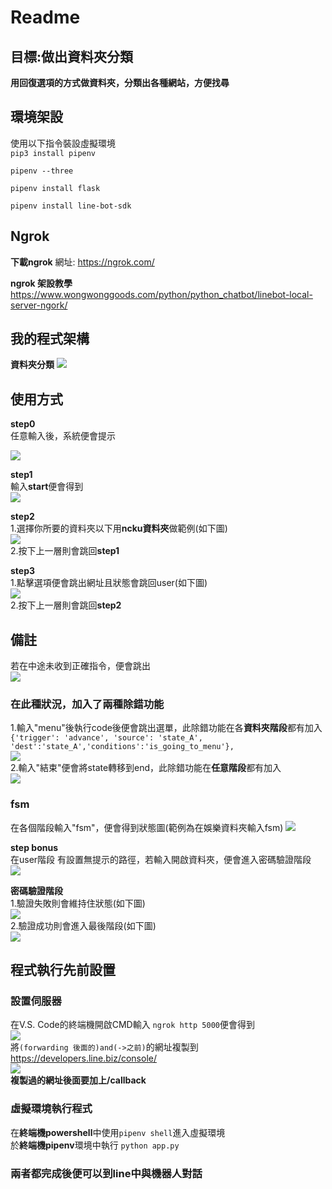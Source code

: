 # Readme
## 目標:做出資料夾分類<br>
**用回復選項的方式做資料夾，分類出各種網站，方便找尋**<br>


## 環境架設<br>
使用以下指令裝設虛擬環境<br>
```pip3 install pipenv```<br>

```pipenv --three```<br>

```pipenv install flask```<br>

```pipenv install line-bot-sdk```<br>


## Ngrok<br>
**下載ngrok**
網址: https://ngrok.com/

**ngrok 架設教學**
https://www.wongwonggoods.com/python/python_chatbot/linebot-local-server-ngork/


## 我的程式架構
**資料夾分類**
![](https://i.imgur.com/sN8nt5X.png)


## 使用方式
**step0**<br>
任意輸入後，系統便會提示

![](https://i.imgur.com/aLrNHuW.png)

**step1**<br>
輸入**start**便會得到<br>
![](https://i.imgur.com/EipkEMF.png)

**step2**<br>
1.選擇你所要的資料夾以下用**ncku資料夾**做範例(如下圖)<br>
![](https://i.imgur.com/eqhrQtE.png)<br>
2.按下上一層則會跳回**step1**<br>

**step3**<br>
1.點擊選項便會跳出網址且狀態會跳回user(如下圖)<br>
![](https://i.imgur.com/9m9FthV.png)<br>
2.按下上一層則會跳回**step2**<br>

## 備註
若在中途未收到正確指令，便會跳出<br>
![](https://i.imgur.com/LSiMFeg.png)<br>
### 在此種狀況，加入了兩種除錯功能<br>
1.輸入"menu"後執行code後便會跳出選單，此除錯功能在各**資料夾階段**都有加入<br>
```{'trigger': 'advance', 'source': 'state_A', 'dest':'state_A','conditions':'is_going_to_menu'},```<br>
![](https://i.imgur.com/qc9M3YO.png)<br>
2.輸入"結束"便會將state轉移到end，此除錯功能在**任意階段**都有加入<br>
![](https://i.imgur.com/yxJWXQS.png)<br>

### fsm
在各個階段輸入"fsm"，便會得到狀態圖(範例為在娛樂資料夾輸入fsm)
![](https://i.imgur.com/h8Ti0KN.png)


**step bonus**<br>
在user階段 有設置無提示的路徑，若輸入開啟資料夾，便會進入密碼驗證階段<br>
![](https://i.imgur.com/BVcyhIZ.png)<br>

**密碼驗證階段**<br>
1.驗證失敗則會維持住狀態(如下圖)<br>
![](https://i.imgur.com/SkwwYoL.png)<br>
2.驗證成功則會進入最後階段(如下圖)<br>
![](https://i.imgur.com/ekxZ6HK.png)<br>

## 程式執行先前設置
### 設置伺服器
在V.S. Code的終端機開啟CMD輸入 ```ngrok http 5000```便會得到<br>
![](https://i.imgur.com/XohfsMR.png)<br>
將```(forwarding 後面的)and(->之前)```的網址複製到<br>
https://developers.line.biz/console/<br>
![](https://i.imgur.com/UXf3ljH.png)<br>
**複製過的網址後面要加上/callback**<br>

### 虛擬環境執行程式
在**終端機powershell**中使用```pipenv shell```進入虛擬環境<br>
於**終端機pipenv**環境中執行 ```python app.py```

### 兩者都完成後便可以到line中與機器人對話

